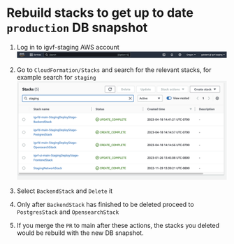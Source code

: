 # Rebuild stacks to get up to date `production` DB snapshot

1. Log in to igvf-staging AWS account
![synth output](images/staging_aws.png)

2. Go to `CloudFormation/Stacks` and search for the relevant stacks, for example search for `staging`
![synth output](images/staging_stacks.png)

3. Select `BackendStack` and `Delete` it

4. Only after `BackendStack` has finished to be deleted proceed to `PostgresStack` and `OpensearchStack`

5. If you merge the `PR` to main after these actions, the stacks you deleted would be rebuild with the new DB snapshot.
